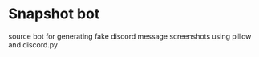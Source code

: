 # Snapshot bot
 source bot for generating fake discord message screenshots using pillow and discord.py
